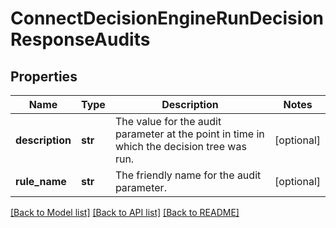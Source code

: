 # ConnectDecisionEngineRunDecisionResponseAudits

## Properties
Name | Type | Description | Notes
------------ | ------------- | ------------- | -------------
**description** | **str** | The value for the audit parameter at the point in time in which the decision tree was run. | [optional] 
**rule_name** | **str** | The friendly name for the audit parameter. | [optional] 

[[Back to Model list]](../README.md#documentation-for-models) [[Back to API list]](../README.md#documentation-for-api-endpoints) [[Back to README]](../README.md)

